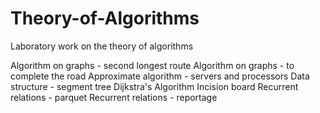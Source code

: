 # Theory-of-Algorithms
Laboratory work on the theory of algorithms

Algorithm on graphs - second longest route
Algorithm on graphs - to complete the road
Approximate algorithm - servers and processors
Data structure - segment tree
Dijkstra's Algorithm
Incision board
Recurrent relations - parquet
Recurrent relations - reportage
